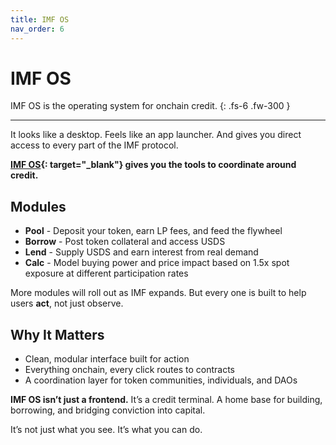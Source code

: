 ```yaml
---
title: IMF OS
nav_order: 6
---
```


# IMF OS

IMF OS is the operating system for onchain credit.
{: .fs-6 .fw-300 }

---

It looks like a desktop. Feels like an app launcher. And gives you direct access to every part of the IMF protocol.

**[IMF OS](https://app.imf.bz){: target="_blank"} gives you the tools to coordinate around credit.**

## Modules

- **Pool** - Deposit your token, earn LP fees, and feed the flywheel  
- **Borrow** - Post token collateral and access USDS  
- **Lend** - Supply USDS and earn interest from real demand  
- **Calc** - Model buying power and price impact based on 1.5x spot exposure at different participation rates

More modules will roll out as IMF expands. But every one is built to help users **act**, not just observe.

## Why It Matters

- Clean, modular interface built for action  
- Everything onchain, every click routes to contracts  
- A coordination layer for token communities, individuals, and DAOs

**IMF OS isn’t just a frontend.** It’s a credit terminal. A home base for building, borrowing, and bridging conviction into capital.

It’s not just what you see. It’s what you can do.